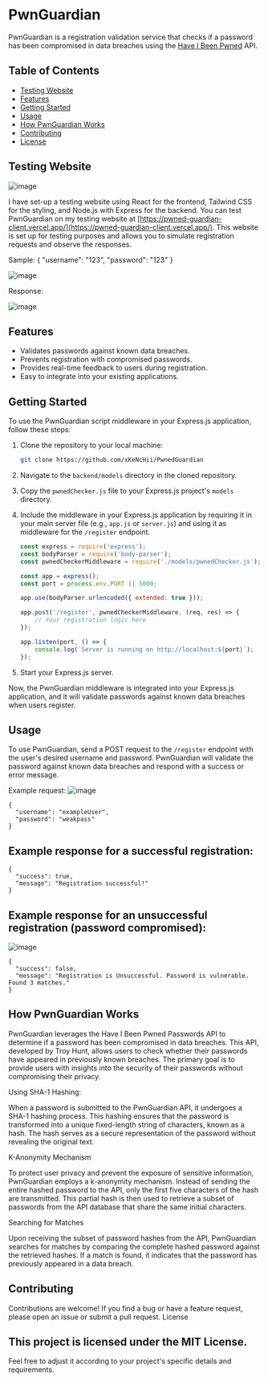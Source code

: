 # PwnGuardian

PwnGuardian is a registration validation service that checks if a password has been compromised in data breaches using the [Have I Been Pwned](https://haveibeenpwned.com/) API.

## Table of Contents

- [Testing Website](#testing-website)
- [Features](#features)
- [Getting Started](#getting-started)
- [Usage](#usage)
- [How PwnGuardian Works](#how-pwnguardian-works)
- [Contributing](#contributing)
- [License](#license)

## Testing Website
![image](https://github.com/xKeNcHii/PwnedGuardian/assets/109564316/3d73c1f7-788c-4770-b83e-1c8e5ffc75c3)

I have set-up a testing website using React for the frontend, Tailwind CSS for the styling, and Node.js with Express for the backend. You can test PwnGuardian on my testing website at [https://pwned-guardian-client.vercel.app/](https://pwned-guardian-client.vercel.app/). This website is set up for testing purposes and allows you to simulate registration requests and observe the responses.

Sample:
{
  "username": "123",
  "password": "123"
}

![image](https://github.com/xKeNcHii/PwnedGuardian/assets/109564316/e49ab6ca-e1a6-400b-897b-3022e387e82f)

Response:

![image](https://github.com/xKeNcHii/PwnedGuardian/assets/109564316/f3787622-3c16-468a-b3af-743b97c135b9)


## Features

- Validates passwords against known data breaches.
- Prevents registration with compromised passwords.
- Provides real-time feedback to users during registration.
- Easy to integrate into your existing applications.

## Getting Started

To use the PwnGuardian script middleware in your Express.js application, follow these steps:

1. Clone the repository to your local machine:

    ```bash
    git clone https://github.com/xKeNcHii/PwnedGuardian
    ```

2. Navigate to the `backend/models` directory in the cloned repository.

3. Copy the `pwnedChecker.js` file to your Express.js project's `models` directory.

4. Include the middleware in your Express.js application by requiring it in your main server file (e.g., `app.js` or `server.js`) and using it as middleware for the `/register` endpoint.

    ```javascript
    const express = require('express');
    const bodyParser = require('body-parser');
    const pwnedCheckerMiddleware = require('./models/pwnedChecker.js');

    const app = express();
    const port = process.env.PORT || 5000;

    app.use(bodyParser.urlencoded({ extended: true }));

    app.post('/register', pwnedCheckerMiddleware, (req, res) => {
        // Your registration logic here
    });

    app.listen(port, () => {
        console.log(`Server is running on http://localhost:${port}`);
    });
    ```

5. Start your Express.js server.

Now, the PwnGuardian middleware is integrated into your Express.js application, and it will validate passwords against known data breaches when users register.

## Usage

To use PwnGuardian, send a POST request to the `/register` endpoint with the user's desired username and password. PwnGuardian will validate the password against known data breaches and respond with a success or error message.

Example request:
![image](https://github.com/xKeNcHii/PwnedGuardian/assets/109564316/54ff532d-32e9-4d57-8358-619660bc78ce)

```
{
  "username": "exampleUser",
  "password": "weakpass"
}
```
## Example response for a successful registration:
```
{
  "success": true,
  "message": "Registration successful!"
}
```
## Example response for an unsuccessful registration (password compromised):
![image](https://github.com/xKeNcHii/PwnedGuardian/assets/109564316/95eefd77-5744-41ba-83b8-f6b571fd7692)
```
{
  "success": false,
  "message": "Registration is Unsuccessful. Password is vulnerable. Found 3 matches."
}
```

## How PwnGuardian Works

PwnGuardian leverages the Have I Been Pwned Passwords API to determine if a password has been compromised in data breaches. This API, developed by Troy Hunt, allows users to check whether their passwords have appeared in previously known breaches. The primary goal is to provide users with insights into the security of their passwords without compromising their privacy.

Using SHA-1 Hashing:

When a password is submitted to the PwnGuardian API, it undergoes a SHA-1 hashing process. This hashing ensures that the password is transformed into a unique fixed-length string of characters, known as a hash. The hash serves as a secure representation of the password without revealing the original text.

K-Anonymity Mechanism

To protect user privacy and prevent the exposure of sensitive information, PwnGuardian employs a k-anonymity mechanism. Instead of sending the entire hashed password to the API, only the first five characters of the hash are transmitted. This partial hash is then used to retrieve a subset of passwords from the API database that share the same initial characters.

Searching for Matches

Upon receiving the subset of password hashes from the API, PwnGuardian searches for matches by comparing the complete hashed password against the retrieved hashes. If a match is found, it indicates that the password has previously appeared in a data breach.
## Contributing

Contributions are welcome! If you find a bug or have a feature request, please open an issue or submit a pull request.
License

## This project is licensed under the MIT License.

Feel free to adjust it according to your project's specific details and requirements.

